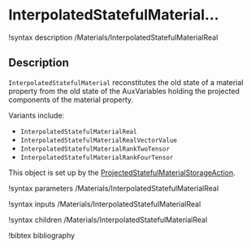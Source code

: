# InterpolatedStatefulMaterial...

!syntax description /Materials/InterpolatedStatefulMaterialReal

## Description

`InterpolatedStatefulMaterial` reconstitutes the old state of a material property from the old state of the AuxVariables holding the projected components of the material property.

Variants include:
- `InterpolatedStatefulMaterialReal`
- `InterpolatedStatefulMaterialRealVectorValue`
- `InterpolatedStatefulMaterialRankTwoTensor`
- `InterpolatedStatefulMaterialRankFourTensor`

This object is set up by the [ProjectedStatefulMaterialStorageAction](ProjectedStatefulMaterialStorageAction.md).

!syntax parameters /Materials/InterpolatedStatefulMaterialReal

!syntax inputs /Materials/InterpolatedStatefulMaterialReal

!syntax children /Materials/InterpolatedStatefulMaterialReal

!bibtex bibliography
